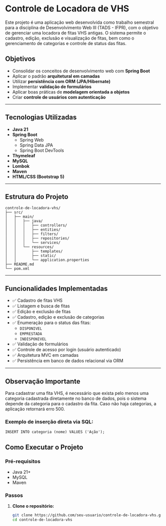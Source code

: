 # Controle de Locadora de VHS

Este projeto é uma aplicação web desenvolvida como trabalho semestral para a disciplina de Desenvolvimento Web III (TADS - IFPR), com o objetivo de gerenciar uma locadora de fitas VHS antigas. O sistema permite o cadastro, edição, exclusão e visualização de fitas, bem como o gerenciamento de categorias e controle de status das fitas.

## Objetivos

- Consolidar os conceitos de desenvolvimento web com **Spring Boot**
- Aplicar o padrão **arquitetural em camadas**
- Utilizar **persistência com ORM (JPA/Hibernate)**
- Implementar **validação de formulários**
- Aplicar boas práticas de **modelagem orientada a objetos**
- Criar **controle de usuários com autenticação**

---

## Tecnologias Utilizadas

- **Java 21**
- **Spring Boot**
  - Spring Web
  - Spring Data JPA
  - Spring Boot DevTools
- **Thymeleaf**
- **MySQL**
- **Lombok**
- **Maven**
- **HTML/CSS (Bootstrap 5)**

---

## Estrutura do Projeto

```
controle-de-locadora-vhs/
├── src/
│   ├── main/
│   │   ├── java/
│   │   │   ├── controllers/
│   │   │   ├── entities/
│   │   │   ├── filters/
│   │   │   ├── repositories/
│   │   │   └── services/
│   │   └── resources/
│   │       ├── templates/
│   │       ├── static/
│   │       └── application.properties
├── README.md
└── pom.xml
```
---

## Funcionalidades Implementadas

- ✅ Cadastro de fitas VHS  
- ✅ Listagem e busca de fitas  
- ✅ Edição e exclusão de fitas  
- ✅ Cadastro, edição e exclusão de categorias  
- ✅ Enumeração para o status das fitas:
  - `DISPONIVEL`
  - `EMPRESTADA`
  - `INDISPONIVEL`
- ✅ Validação de formulários  
- ✅ Controle de acesso por login (usuário autenticado)  
- ✅ Arquitetura MVC em camadas  
- ✅ Persistência em banco de dados relacional via ORM  

---


## Observação Importante

Para cadastrar uma fita VHS, é necessário que exista pelo menos uma categoria cadastrada diretamente no banco de dados, pois o sistema depende da categoria para o cadastro da fita. Caso não haja categorias, a aplicação retornará erro 500.

### Exemplo de inserção direta via SQL:
```
INSERT INTO categoria (nome) VALUES ('Ação');
```

## Como Executar o Projeto

### Pré-requisitos

- Java 21+  
- MySQL  
- Maven  

### Passos

1. **Clone o repositório:**

   ```bash
   git clone https://github.com/seu-usuario/controle-de-locadora-vhs.git
   cd controle-de-locadora-vhs
